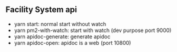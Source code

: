 **Facility System api**
----
* yarn start: normal start without watch
* yarn pm2-with-watch: start with watch (dev purpose port 9000)
* yarn apidoc-generate: generate apidoc
* yarn apidoc-open: apidoc is a web (port 10800)
